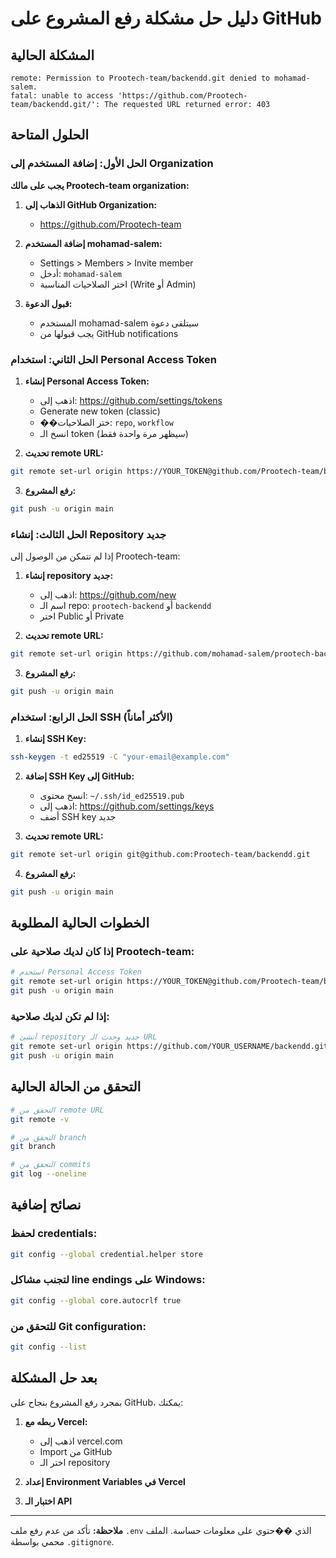 # دليل حل مشكلة رفع المشروع على GitHub

## المشكلة الحالية
```
remote: Permission to Prootech-team/backendd.git denied to mohamad-salem.
fatal: unable to access 'https://github.com/Prootech-team/backendd.git/': The requested URL returned error: 403
```

## الحلول المتاحة

### الحل الأول: إضافة المستخدم إلى Organization

**يجب على مالك Prootech-team organization:**

1. **الذهاب إلى GitHub Organization:**
   - https://github.com/Prootech-team

2. **إضافة المستخدم mohamad-salem:**
   - Settings > Members > Invite member
   - أدخل: `mohamad-salem`
   - اختر الصلاحيات المناسبة (Write أو Admin)

3. **قبول الدعوة:**
   - المستخدم mohamad-salem سيتلقى دعوة
   - يجب قبولها من GitHub notifications

### الحل الثاني: استخدام Personal Access Token

1. **إنشاء Personal Access Token:**
   - اذهب إلى: https://github.com/settings/tokens
   - Generate new token (classic)
   - ��ختر الصلاحيات: `repo`, `workflow`
   - انسخ الـ token (سيظهر مرة واحدة فقط)

2. **تحديث remote URL:**
```bash
git remote set-url origin https://YOUR_TOKEN@github.com/Prootech-team/backendd.git
```

3. **رفع المشروع:**
```bash
git push -u origin main
```

### الحل الثالث: إنشاء Repository جديد

إذا لم تتمكن من الوصول إلى Prootech-team:

1. **إنشاء repository جديد:**
   - اذهب إلى: https://github.com/new
   - اسم الـ repo: `prootech-backend` أو `backendd`
   - اختر Public أو Private

2. **تحديث remote URL:**
```bash
git remote set-url origin https://github.com/mohamad-salem/prootech-backend.git
```

3. **رفع المشروع:**
```bash
git push -u origin main
```

### الحل الرابع: استخدام SSH (الأكثر أماناً)

1. **إنشاء SSH Key:**
```bash
ssh-keygen -t ed25519 -C "your-email@example.com"
```

2. **إضافة SSH Key إلى GitHub:**
   - انسخ محتوى: `~/.ssh/id_ed25519.pub`
   - اذهب إلى: https://github.com/settings/keys
   - أضف SSH key جديد

3. **تحديث remote URL:**
```bash
git remote set-url origin git@github.com:Prootech-team/backendd.git
```

4. **رفع المشروع:**
```bash
git push -u origin main
```

## الخطوات الحالية المطلوبة

### إذا كان لديك صلاحية على Prootech-team:

```bash
# استخدم Personal Access Token
git remote set-url origin https://YOUR_TOKEN@github.com/Prootech-team/backendd.git
git push -u origin main
```

### إذا لم تكن لديك صلاحية:

```bash
# أنشئ repository جديد وحدث الـ URL
git remote set-url origin https://github.com/YOUR_USERNAME/backendd.git
git push -u origin main
```

## التحقق من الحالة الحالية

```bash
# التحقق من remote URL
git remote -v

# التحقق من branch
git branch

# التحقق من commits
git log --oneline
```

## نصائح إضافية

### لحفظ credentials:
```bash
git config --global credential.helper store
```

### لتجنب مشاكل line endings على Windows:
```bash
git config --global core.autocrlf true
```

### للتحقق من Git configuration:
```bash
git config --list
```

## بعد حل المشكلة

بمجرد رفع المشروع بنجاح على GitHub، يمكنك:

1. **ربطه مع Vercel:**
   - اذهب إلى vercel.com
   - Import من GitHub
   - اختر الـ repository

2. **إعداد Environment Variables في Vercel**

3. **اختبار الـ API**

---

**ملاحظة:** تأكد من عدم رفع ملف `.env` الذي ��حتوي على معلومات حساسة. الملف محمي بواسطة `.gitignore`.